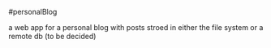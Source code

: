#personalBlog

a web app for a personal blog with posts stroed in either the file system or a remote db (to be decided)
